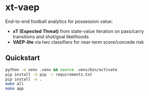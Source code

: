 # xt-vaep

End-to-end football analytics for possession value:
- **xT (Expected Threat)** from state-value iteration on pass/carry transitions and shot/goal likelihoods
- **VAEP-lite** via two classifiers for near-term score/concede risk

## Quickstart

```bash
python -m venv .venv && source .venv/bin/activate
pip install -U pip -r requirements.txt
pip install -e .
make all
make app
